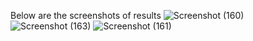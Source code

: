 Below are the screenshots of results
![Screenshot (160)](https://github.com/user-attachments/assets/175d3936-2ec0-4203-b361-fa1598197a3c)
![Screenshot (163)](https://github.com/user-attachments/assets/f3848378-a249-4bc7-bbc9-caf134a8ea7f)
![Screenshot (161)](https://github.com/user-attachments/assets/36ef5b85-db29-4278-8868-ce651e8ffb53)
